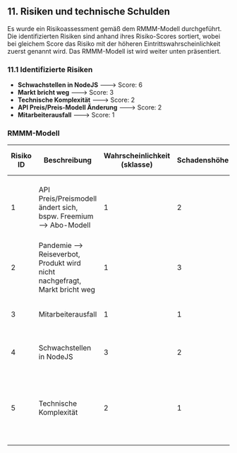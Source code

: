 ## 11. Risiken und technische Schulden

Es wurde ein Risikoassessment gemäß dem RMMM-Modell durchgeführt. Die identifizierten Risiken sind anhand ihres Risiko-Scores sortiert, wobei bei gleichem Score das Risiko mit der höheren Eintrittswahrscheinlichkeit zuerst genannt wird. Das RMMM-Modell ist wird weiter unten präsentiert.

### 11.1 Identifizierte Risiken

- **Schwachstellen in NodeJS** ---> Score: 6
- **Markt bricht weg** ---> Score: 3
- **Technische Komplexität** ---> Score: 2
- **API Preis/Preis-Modell Änderung** ---> Score: 2
- **Mitarbeiterausfall** ---> Score: 1


### RMMM-Modell

| Risiko ID | Beschreibung | Wahrscheinlichkeit (sklasse) | Schadenshöhe | Risiko Score | Minimierungs-Strategie | Indikatoren | Notfallplan | Status | Verantwortlicher | Datum der letzten Aktualisierung |
|-----------|--------------|------------------------------|---------------|--------------|--------------------------|-------------|--------------|--------|-------------------|-------------------------------|
| 1 | API Preis/Preismodell ändert sich, bspw. Freemium --> Abo-Modell | 1 | 2 | 2 | Generische Implementierung mit hohem Abstraktionsgrad, die erlauben alternative APIs zu verwenden | Akzeptanzgrad der API, Profitabilität der API/Firma, Trends bei API Pricing | Suspendierung der Services, welche die APIs benötigen | offen | Jan Bassing | 17.04.2025 |
| 2 | Pandemie --> Reiseverbot, Produkt wird nicht nachgefragt, Markt bricht weg | 1 | 3 | 3 | Diversifizierung und alternative Einnahmequellen | Flug / Reiseverbote, Warnungen von Ämtern | - | offen | Jan Bassing | 17.04.2025 |
| 3 | Mitarbeiterausfall | 1 | 1 | 1 | Mehr Personen als nötig fürs Projekt heranziehen | Performance von Mitarbeitern | Freelancer rekrutieren | offen | Jan Bassing | 17.04.2025 |
| 4 | Schwachstellen in NodeJS | 3 | 2 | 6 | Informiert bleiben und schnellstmöglich beheben | - | Emergency Shutdown der Applikation | offen | Cedric Noeldechen | 17.04.2025 |
| 5 | Technische Komplexität | 2 | 1 | 2 | Mehr Zeit einplanen | Erfüllung der Aufgabe dauert länger als eingeschätzt | Features werden nicht oder nicht wie geplant implementiert (auf Kosten der User Experience) | offen | Tim Hitschfeld | 17.04.2025 |
